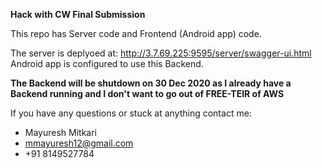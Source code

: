<b>Hack with CW Final Submission</b>

This repo has Server code and Frontend (Android app) code.

The server is deplyoed at: http://3.7.69.225:9595/server/swagger-ui.html
Android app is configured to use this Backend.

<b>The Backend will be shutdown on 30 Dec 2020 as I already have a Backend running and I don't want to go out of FREE-TEIR of AWS</b>

If you have any questions or stuck at anything contact me:

- Mayuresh Mitkari
- mmayuresh12@gmail.com
- +91 8149527784
